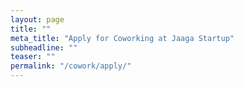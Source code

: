 ```yaml
---
layout: page
title: ""
meta_title: "Apply for Coworking at Jaaga Startup"
subheadline: ""
teaser: ""
permalink: "/cowork/apply/"
---
```


<script src='https://crm.zoho.com/crm/WebFormServeServlet?rid=828e80b757aa4c8b51cb28844519012dad19e2e35bcbed05ceee03d86d27505agidac0a5a33182d0fb92646e4eafbcc26c75b1f951c69a6fc280e519f05b7fb5822&script=$sYG'></script>
